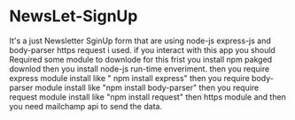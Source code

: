 # NewsLet-SignUp
It's a just Newsletter SginUp form that are using node-js express-js and body-parser https request i used.
if you interact with this app you should 
Required some module to downlode for this
frist you install npm pakged downlod
then you install node-js run-time enveriment.
then you require express module install like " npm install express"
then you require body-parser module install like "npm install body-parser"
then you require request module install like "npm install request"
then https module
and then you need mailchamp api to send the data.
